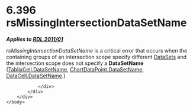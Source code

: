 <html dir="LTR" xmlns:mshelp="http://msdn.microsoft.com/mshelp" xmlns:ddue="http://ddue.schemas.microsoft.com/authoring/2003/5" xmlns:xlink="http://www.w3.org/1999/xlink" xmlns:tool="http://www.microsoft.com/tooltip">
    <head>
        <meta http-equiv="Content-Type" content="text/html; CHARSET=utf-8"></meta>
        <meta name="save" content="history"></meta>
        <title>6.396 rsMissingIntersectionDataSetName</title>
        <xml>
            <mshelp:toctitle title="6.396 rsMissingIntersectionDataSetName"></mshelp:toctitle>
            <mshelp:rltitle title="[MS-RDL]: rsMissingIntersectionDataSetName"></mshelp:rltitle>
            <mshelp:keyword index="A" term="a6c68d37-2c4a-4c79-bd32-dbe7f0d6924c"></mshelp:keyword>
            <mshelp:attr name="DCSext.ContentType" value="open specification"></mshelp:attr>
            <mshelp:attr name="AssetID" value="a6c68d37-2c4a-4c79-bd32-dbe7f0d6924c"></mshelp:attr>
            <mshelp:attr name="TopicType" value="kbRef"></mshelp:attr>
            <mshelp:attr name="DCSext.Title" value="[MS-RDL]: rsMissingIntersectionDataSetName" />
        </xml>
    </head>
    <body>
        <div id="header">
            <h1 class="heading">6.396 rsMissingIntersectionDataSetName</h1>
        </div>
        <div id="mainSection">
            <div id="mainBody">
                <div id="allHistory" class="saveHistory"></div>
                <div id="sectionSection0" class="section" name="collapseableSection">
                    

<p><b><i>Applies to </i></b><a href="bf2bab1a-b608-4bcc-b718-1cc1baa9579c.htm"><b><i>RDL 2011/01</i></b></a></p>

<p><i>rsMissingIntersectionDataSetName</i> is a critical error
that occurs when the containing groups of an intersection scope specify
different <a href="8a8301cb-c9b3-48ca-84fb-03e8724f959f.htm">DataSets</a> and
the intersection scope does not specify a <b>DataSetName</b> (<a href="cd0d895a-ff2e-4046-b1c2-1ba5e167e0ae.htm">TablixCell.DataSetName</a>, <a href="23c62822-fd51-4312-9b9c-fea33b3b0b3d.htm">ChartDataPoint.DataSetName</a>,
<a href="2836ccb2-72ad-4c59-9c50-9ed6671726e1.htm">DataCell.DataSetName</a>.)</p>


                </div>
            </div>
        </div>
    </body>
</html>
